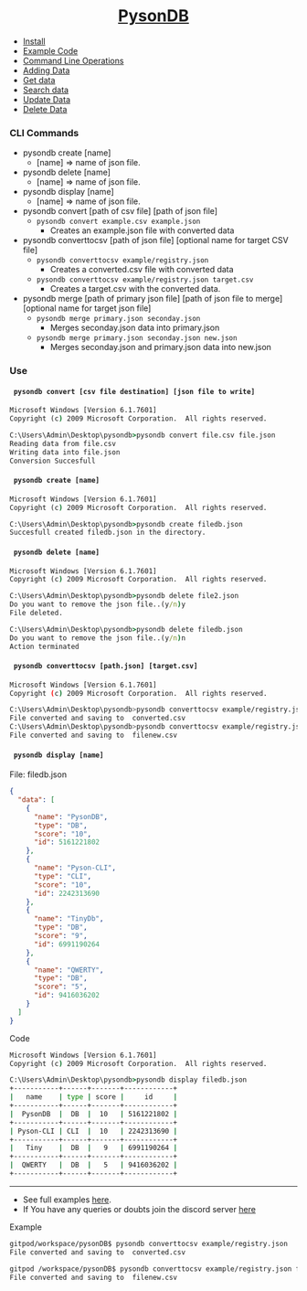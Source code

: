 <h1 align="center"><u>PysonDB</u></h1>

* [Install](https://github.com/pysonDB/pysonDB#install) 
* [Example Code](https://github.com/pysonDB/pysonDB/tree/master/example) 
* [Command Line Operations](https://pysondb.github.io/pysonDB/cli) 
* [Adding Data](https://pysondb.github.io/pysonDB/add) 
* [Get data](https://pysondb.github.io/pysonDB/get) 
* [Search data](https://pysondb.github.io/pysonDB/re_search) 
* [Update Data](https://pysondb.github.io/pysonDB/update) 
* [Delete Data](https://pysondb.github.io/pysonDB/delete)



<h3>CLI Commands</h3>

* pysondb create [name]
  * [name] => name of json file.
* pysondb delete [name] 
  * [name] => name of json file. 
* pysondb display [name] 
  * [name] => name of json file.
* pysondb convert [path of csv file] [path of json file]
  * `pysondb convert example.csv example.json`
    * Creates an example.json file with converted data
* pysondb converttocsv [path of json file] [optional name for target CSV file]
  * `pysondb converttocsv example/registry.json`
    * Creates a converted.csv file with converted data
  * `pysondb converttocsv example/registry.json target.csv`
    * Creates a target.csv with the converted data.
* pysondb merge [path of primary json file] [path of json file to merge] [optional name for target json file]
  * `pysondb merge primary.json seconday.json`
    * Merges seconday.json data into primary.json
  * `pysondb merge primary.json seconday.json new.json`
    * Merges seconday.json and primary.json data into new.json

<h3 id="convert">Use</h3>
<h4><code> pysondb convert [csv file destination] [json file to write]</code></h4>

```cmd
Microsoft Windows [Version 6.1.7601]
Copyright (c) 2009 Microsoft Corporation.  All rights reserved.

C:\Users\Admin\Desktop\pysondb>pysondb convert file.csv file.json
Reading data from file.csv
Writing data into file.json
Conversion Succesfull


```

<h4><code> pysondb create [name]</code></h4>

```cmd
Microsoft Windows [Version 6.1.7601]
Copyright (c) 2009 Microsoft Corporation.  All rights reserved.

C:\Users\Admin\Desktop\pysondb>pysondb create filedb.json
Succesfull created filedb.json in the directory.

```

<h4><code> pysondb delete [name]</code></h4>

```cmd
Microsoft Windows [Version 6.1.7601]
Copyright (c) 2009 Microsoft Corporation.  All rights reserved.

C:\Users\Admin\Desktop\pysondb>pysondb delete file2.json
Do you want to remove the json file..(y/n)y
File deleted.

C:\Users\Admin\Desktop\pysondb>pysondb delete filedb.json
Do you want to remove the json file..(y/n)n
Action terminated
```

<h4><code> pysondb converttocsv [path.json] [target.csv]</code></h4>

```bash
Microsoft Windows [Version 6.1.7601]
Copyright (c) 2009 Microsoft Corporation.  All rights reserved.

C:\Users\Admin\Desktop\pysondb>pysondb converttocsv example/registry.json 
File converted and saving to  converted.csv
C:\Users\Admin\Desktop\pysondb>pysondb converttocsv example/registry.json filenew.csv
File converted and saving to  filenew.csv
```



<h4><code> pysondb display [name]</code></h4>

File: filedb.json
```json
{
  "data": [
    {
      "name": "PysonDB",
      "type": "DB",
      "score": "10",
      "id": 5161221802
    },
    {
      "name": "Pyson-CLI",
      "type": "CLI",
      "score": "10",
      "id": 2242313690
    },
    {
      "name": "TinyDb",
      "type": "DB",
      "score": "9",
      "id": 6991190264
    },
    {
      "name": "QWERTY",
      "type": "DB",
      "score": "5",
      "id": 9416036202
    }
  ]
}
```
Code
```cmd
Microsoft Windows [Version 6.1.7601]
Copyright (c) 2009 Microsoft Corporation.  All rights reserved.

C:\Users\Admin\Desktop\pysondb>pysondb display filedb.json
+-----------+------+-------+------------+
|   name    | type | score |     id     |
+-----------+------+-------+------------+
|  PysonDB  |  DB  |  10   | 5161221802 |
+-----------+------+-------+------------+
| Pyson-CLI | CLI  |  10   | 2242313690 |
+-----------+------+-------+------------+
|   Tiny    |  DB  |   9   | 6991190264 |
+-----------+------+-------+------------+
|  QWERTY   |  DB  |   5   | 9416036202 |
+-----------+------+-------+------------+
```

***

* See full examples [here](https://github.com/pysonDB/pysonDB/tree/master/example).
* If You have any queries or doubts join the discord server [here](https://discord.gg/SZyk2dCgwg)

Example
```bash
gitpod/workspace/pysonDB$ pysondb converttocsv example/registry.json 
File converted and saving to  converted.csv

gitpod /workspace/pysonDB$ pysondb converttocsv example/registry.json filenew.csv
File converted and saving to  filenew.csv
```
